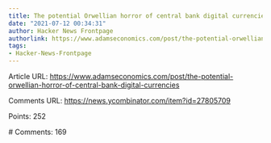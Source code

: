 ```yaml
---
title: The potential Orwellian horror of central bank digital currencies
date: "2021-07-12 00:34:31"
author: Hacker News Frontpage
authorlink: https://www.adamseconomics.com/post/the-potential-orwellian-horror-of-central-bank-digital-currencies
tags:
- Hacker-News-Frontpage
---
```


<p>Article URL: <a href="https://www.adamseconomics.com/post/the-potential-orwellian-horror-of-central-bank-digital-currencies">https://www.adamseconomics.com/post/the-potential-orwellian-horror-of-central-bank-digital-currencies</a></p>
<p>Comments URL: <a href="https://news.ycombinator.com/item?id=27805709">https://news.ycombinator.com/item?id=27805709</a></p>
<p>Points: 252</p>
<p># Comments: 169</p>
